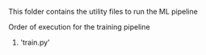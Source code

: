 This folder contains the utility files to run the ML pipeline

Order of execution for the training pipeline

1. 'train.py'
